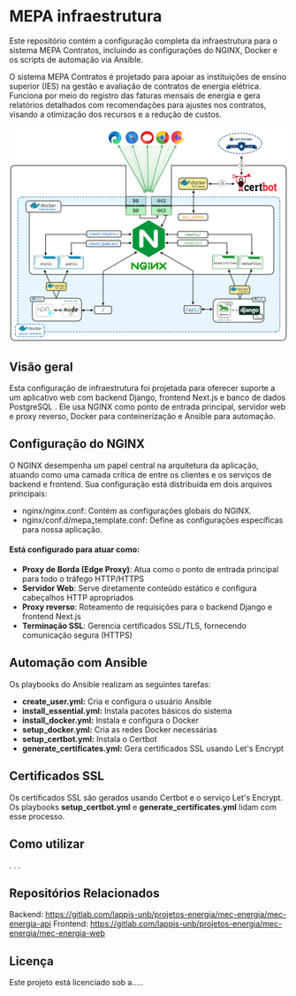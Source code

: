 # MEPA infraestrutura

Este repositório contém a configuração completa da infraestrutura para o sistema MEPA Contratos, incluindo as configurações do NGINX, Docker e os scripts de automação via Ansible.

O sistema MEPA Contratos é projetado para apoiar as instituições de ensino superior (IES) na gestão e avaliação de contratos de energia elétrica. Funciona por meio do registro das faturas mensais de energia e gera relatórios detalhados com recomendações para ajustes nos contratos, visando a otimização dos recursos e a redução de custos.


<div align="center">
  <img src="/image/full_architecture_1.png" width="800" alt="Descrição da Imagem">
</div>

## Visão geral
Esta configuração de infraestrutura foi projetada para oferecer suporte a um aplicativo web com backend Django, frontend Next.js e banco de dados PostgreSQL . Ele usa NGINX  como ponto de entrada principal, servidor web e proxy reverso, Docker para conteinerização e Ansible para automação.

## Configuração do NGINX

O NGINX desempenha um papel central na arquitetura da aplicação, atuando como uma camada crítica de entre os clientes e os serviços de backend e frontend. Sua configuração está distribuída em dois arquivos principais:
- nginx/nginx.conf: Contém as configurações globais do NGINX.
- nginx/conf.d/mepa_template.conf: Define as configurações específicas para nossa aplicação.
 
 #### Está configurado para atuar como:

- **Proxy de Borda (Edge Proxy)**: Atua como o ponto de entrada principal para todo o tráfego HTTP/HTTPS
- **Servidor Web**: Serve diretamente conteúdo estático e configura cabeçalhos HTTP apropriados
- **Proxy reverso**: Roteamento de requisições para o backend Django e frontend Next.js
- **Terminação SSL**: Gerencia certificados SSL/TLS, fornecendo comunicação segura (HTTPS)

## Automação com Ansible

Os playbooks do Ansible realizam as seguintes tarefas:

- **create_user.yml:** Cria e configura o usuário Ansible
- **install_essential.yml:** Instala pacotes básicos do sistema
- **install_docker.yml:** Instala e configura o Docker
- **setup_docker.yml:** Cria as redes Docker necessárias
- **setup_certbot.yml:** Instala o Certbot
- **generate_certificates.yml:** Gera certificados SSL usando Let's Encrypt

## Certificados SSL

Os certificados SSL são gerados usando Certbot e o serviço Let's Encrypt. Os playbooks **setup_certbot.yml** e **generate_certificates.yml** lidam com esse processo.

## Como utilizar
.
.
.


## Repositórios Relacionados

Backend: https://gitlab.com/lappis-unb/projetos-energia/mec-energia/mec-energia-api
Frontend: https://gitlab.com/lappis-unb/projetos-energia/mec-energia/mec-energia-web

## Licença
Este projeto está licenciado sob a.....





